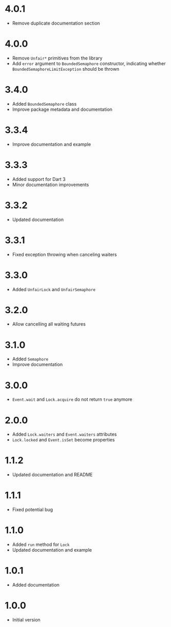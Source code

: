 # 4.0.1
  - Remove duplicate documentation section

# 4.0.0
  - Remove `Unfair*` primitives from the library
  - Add `error` argument to `BoundedSemaphore` constructor, indicating whether `BoundedSemaphoreLimitException` should be thrown

# 3.4.0
  - Added `BoundedSemaphore` class
  - Improve package metadata and documentation

# 3.3.4
  - Improve documentation and example

# 3.3.3
  - Added support for Dart 3
  - Minor documentation improvements

# 3.3.2
  - Updated documentation

# 3.3.1
  - Fixed exception throwing when canceling waiters

# 3.3.0
  - Added `UnfairLock` and `UnfairSemaphore`

# 3.2.0
  - Allow cancelling all waiting futures

# 3.1.0
  - Added `Semaphore`
  - Improve documentation

# 3.0.0
  - `Event.wait` and `Lock.acquire` do not return `true` anymore

# 2.0.0
  - Added `Lock.waiters` and `Event.waiters` attributes
  - `Lock.locked` and `Event.isSet` become properties

# 1.1.2
  - Updated documentation and README

# 1.1.1
  - Fixed potential bug

# 1.1.0
  - Added `run` method for `Lock`
  - Updated documentation and example

# 1.0.1
  - Added documentation

# 1.0.0
  - Initial version
